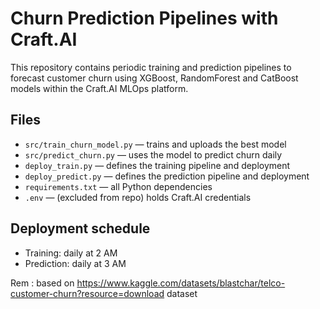 # Churn Prediction Pipelines with Craft.AI

This repository contains periodic training and prediction pipelines to forecast customer churn
using XGBoost, RandomForest and CatBoost models within the Craft.AI MLOps platform.

## Files

- `src/train_churn_model.py` — trains and uploads the best model
- `src/predict_churn.py` — uses the model to predict churn daily
- `deploy_train.py` — defines the training pipeline and deployment
- `deploy_predict.py` — defines the prediction pipeline and deployment
- `requirements.txt` — all Python dependencies
- `.env` — (excluded from repo) holds Craft.AI credentials

## Deployment schedule

- Training: daily at 2 AM
- Prediction: daily at 3 AM

Rem : based on https://www.kaggle.com/datasets/blastchar/telco-customer-churn?resource=download dataset
